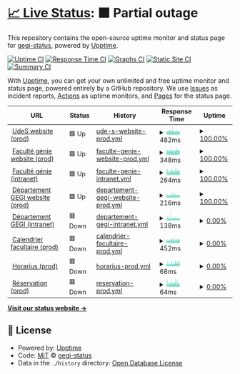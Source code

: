 # [📈 Live Status](https://gegi-status.github.io): <!--live status--> **🟧 Partial outage**

This repository contains the open-source uptime monitor and status page for [gegi-status](https://gegi-status.github.io), powered by [Upptime](https://github.com/upptime/upptime).

[![Uptime CI](https://github.com/gegi-status/gegi-status.github.io/workflows/Uptime%20CI/badge.svg)](https://github.com/gegi-status/gegi-status.github.io/actions?query=workflow%3A%22Uptime+CI%22)
[![Response Time CI](https://github.com/gegi-status/gegi-status.github.io/workflows/Response%20Time%20CI/badge.svg)](https://github.com/gegi-status/gegi-status.github.io/actions?query=workflow%3A%22Response+Time+CI%22)
[![Graphs CI](https://github.com/gegi-status/gegi-status.github.io/workflows/Graphs%20CI/badge.svg)](https://github.com/gegi-status/gegi-status.github.io/actions?query=workflow%3A%22Graphs+CI%22)
[![Static Site CI](https://github.com/gegi-status/gegi-status.github.io/workflows/Static%20Site%20CI/badge.svg)](https://github.com/gegi-status/gegi-status.github.io/actions?query=workflow%3A%22Static+Site+CI%22)
[![Summary CI](https://github.com/gegi-status/gegi-status.github.io/workflows/Summary%20CI/badge.svg)](https://github.com/gegi-status/gegi-status.github.io/actions?query=workflow%3A%22Summary+CI%22)

With [Upptime](https://upptime.js.org), you can get your own unlimited and free uptime monitor and status page, powered entirely by a GitHub repository. We use [Issues](https://github.com/gegi-status/gegi-status.github.io/issues) as incident reports, [Actions](https://github.com/gegi-status/gegi-status.github.io/actions) as uptime monitors, and [Pages](https://gegi-status.github.io) for the status page.

<!--start: status pages-->
<!-- This summary is generated by Upptime (https://github.com/upptime/upptime) -->
<!-- Do not edit this manually, your changes will be overwritten -->
<!-- prettier-ignore -->
| URL | Status | History | Response Time | Uptime |
| --- | ------ | ------- | ------------- | ------ |
| <img alt="" src="https://www.usherbrooke.ca/favicon.ico" height="13"> [UdeS website (prod)](https://www.usherbrooke.ca/) | 🟩 Up | [ude-s-website-prod.yml](https://github.com/gegi-status/gegi-status.github.io/commits/HEAD/history/ude-s-website-prod.yml) | <details><summary><img alt="Response time graph" src="./graphs/ude-s-website-prod/response-time-week.png" height="20"> 482ms</summary><br><a href="https://gegi-status.github.io/history/ude-s-website-prod"><img alt="Response time 526" src="https://img.shields.io/endpoint?url=https%3A%2F%2Fraw.githubusercontent.com%2Fgegi-status%2Fgegi-status.github.io%2FHEAD%2Fapi%2Fude-s-website-prod%2Fresponse-time.json"></a><br><a href="https://gegi-status.github.io/history/ude-s-website-prod"><img alt="24-hour response time 455" src="https://img.shields.io/endpoint?url=https%3A%2F%2Fraw.githubusercontent.com%2Fgegi-status%2Fgegi-status.github.io%2FHEAD%2Fapi%2Fude-s-website-prod%2Fresponse-time-day.json"></a><br><a href="https://gegi-status.github.io/history/ude-s-website-prod"><img alt="7-day response time 482" src="https://img.shields.io/endpoint?url=https%3A%2F%2Fraw.githubusercontent.com%2Fgegi-status%2Fgegi-status.github.io%2FHEAD%2Fapi%2Fude-s-website-prod%2Fresponse-time-week.json"></a><br><a href="https://gegi-status.github.io/history/ude-s-website-prod"><img alt="30-day response time 516" src="https://img.shields.io/endpoint?url=https%3A%2F%2Fraw.githubusercontent.com%2Fgegi-status%2Fgegi-status.github.io%2FHEAD%2Fapi%2Fude-s-website-prod%2Fresponse-time-month.json"></a><br><a href="https://gegi-status.github.io/history/ude-s-website-prod"><img alt="1-year response time 527" src="https://img.shields.io/endpoint?url=https%3A%2F%2Fraw.githubusercontent.com%2Fgegi-status%2Fgegi-status.github.io%2FHEAD%2Fapi%2Fude-s-website-prod%2Fresponse-time-year.json"></a></details> | <details><summary><a href="https://gegi-status.github.io/history/ude-s-website-prod">100.00%</a></summary><a href="https://gegi-status.github.io/history/ude-s-website-prod"><img alt="All-time uptime 99.81%" src="https://img.shields.io/endpoint?url=https%3A%2F%2Fraw.githubusercontent.com%2Fgegi-status%2Fgegi-status.github.io%2FHEAD%2Fapi%2Fude-s-website-prod%2Fuptime.json"></a><br><a href="https://gegi-status.github.io/history/ude-s-website-prod"><img alt="24-hour uptime 100.00%" src="https://img.shields.io/endpoint?url=https%3A%2F%2Fraw.githubusercontent.com%2Fgegi-status%2Fgegi-status.github.io%2FHEAD%2Fapi%2Fude-s-website-prod%2Fuptime-day.json"></a><br><a href="https://gegi-status.github.io/history/ude-s-website-prod"><img alt="7-day uptime 100.00%" src="https://img.shields.io/endpoint?url=https%3A%2F%2Fraw.githubusercontent.com%2Fgegi-status%2Fgegi-status.github.io%2FHEAD%2Fapi%2Fude-s-website-prod%2Fuptime-week.json"></a><br><a href="https://gegi-status.github.io/history/ude-s-website-prod"><img alt="30-day uptime 99.95%" src="https://img.shields.io/endpoint?url=https%3A%2F%2Fraw.githubusercontent.com%2Fgegi-status%2Fgegi-status.github.io%2FHEAD%2Fapi%2Fude-s-website-prod%2Fuptime-month.json"></a><br><a href="https://gegi-status.github.io/history/ude-s-website-prod"><img alt="1-year uptime 99.83%" src="https://img.shields.io/endpoint?url=https%3A%2F%2Fraw.githubusercontent.com%2Fgegi-status%2Fgegi-status.github.io%2FHEAD%2Fapi%2Fude-s-website-prod%2Fuptime-year.json"></a></details>
| <img alt="" src="https://icons.duckduckgo.com/ip3/www.usherbrooke.ca.ico" height="13"> [Faculté génie website (prod)](https://www.usherbrooke.ca/genie/) | 🟩 Up | [faculte-genie-website-prod.yml](https://github.com/gegi-status/gegi-status.github.io/commits/HEAD/history/faculte-genie-website-prod.yml) | <details><summary><img alt="Response time graph" src="./graphs/faculte-genie-website-prod/response-time-week.png" height="20"> 348ms</summary><br><a href="https://gegi-status.github.io/history/faculte-genie-website-prod"><img alt="Response time 435" src="https://img.shields.io/endpoint?url=https%3A%2F%2Fraw.githubusercontent.com%2Fgegi-status%2Fgegi-status.github.io%2FHEAD%2Fapi%2Ffaculte-genie-website-prod%2Fresponse-time.json"></a><br><a href="https://gegi-status.github.io/history/faculte-genie-website-prod"><img alt="24-hour response time 350" src="https://img.shields.io/endpoint?url=https%3A%2F%2Fraw.githubusercontent.com%2Fgegi-status%2Fgegi-status.github.io%2FHEAD%2Fapi%2Ffaculte-genie-website-prod%2Fresponse-time-day.json"></a><br><a href="https://gegi-status.github.io/history/faculte-genie-website-prod"><img alt="7-day response time 348" src="https://img.shields.io/endpoint?url=https%3A%2F%2Fraw.githubusercontent.com%2Fgegi-status%2Fgegi-status.github.io%2FHEAD%2Fapi%2Ffaculte-genie-website-prod%2Fresponse-time-week.json"></a><br><a href="https://gegi-status.github.io/history/faculte-genie-website-prod"><img alt="30-day response time 411" src="https://img.shields.io/endpoint?url=https%3A%2F%2Fraw.githubusercontent.com%2Fgegi-status%2Fgegi-status.github.io%2FHEAD%2Fapi%2Ffaculte-genie-website-prod%2Fresponse-time-month.json"></a><br><a href="https://gegi-status.github.io/history/faculte-genie-website-prod"><img alt="1-year response time 436" src="https://img.shields.io/endpoint?url=https%3A%2F%2Fraw.githubusercontent.com%2Fgegi-status%2Fgegi-status.github.io%2FHEAD%2Fapi%2Ffaculte-genie-website-prod%2Fresponse-time-year.json"></a></details> | <details><summary><a href="https://gegi-status.github.io/history/faculte-genie-website-prod">100.00%</a></summary><a href="https://gegi-status.github.io/history/faculte-genie-website-prod"><img alt="All-time uptime 99.76%" src="https://img.shields.io/endpoint?url=https%3A%2F%2Fraw.githubusercontent.com%2Fgegi-status%2Fgegi-status.github.io%2FHEAD%2Fapi%2Ffaculte-genie-website-prod%2Fuptime.json"></a><br><a href="https://gegi-status.github.io/history/faculte-genie-website-prod"><img alt="24-hour uptime 100.00%" src="https://img.shields.io/endpoint?url=https%3A%2F%2Fraw.githubusercontent.com%2Fgegi-status%2Fgegi-status.github.io%2FHEAD%2Fapi%2Ffaculte-genie-website-prod%2Fuptime-day.json"></a><br><a href="https://gegi-status.github.io/history/faculte-genie-website-prod"><img alt="7-day uptime 100.00%" src="https://img.shields.io/endpoint?url=https%3A%2F%2Fraw.githubusercontent.com%2Fgegi-status%2Fgegi-status.github.io%2FHEAD%2Fapi%2Ffaculte-genie-website-prod%2Fuptime-week.json"></a><br><a href="https://gegi-status.github.io/history/faculte-genie-website-prod"><img alt="30-day uptime 99.94%" src="https://img.shields.io/endpoint?url=https%3A%2F%2Fraw.githubusercontent.com%2Fgegi-status%2Fgegi-status.github.io%2FHEAD%2Fapi%2Ffaculte-genie-website-prod%2Fuptime-month.json"></a><br><a href="https://gegi-status.github.io/history/faculte-genie-website-prod"><img alt="1-year uptime 99.74%" src="https://img.shields.io/endpoint?url=https%3A%2F%2Fraw.githubusercontent.com%2Fgegi-status%2Fgegi-status.github.io%2FHEAD%2Fapi%2Ffaculte-genie-website-prod%2Fuptime-year.json"></a></details>
| <img alt="" src="https://icons.duckduckgo.com/ip3/usherbrooke.sharepoint.com.ico" height="13"> [Faculté génie (intranet)](https://usherbrooke.sharepoint.com/sites/fgen) | 🟩 Up | [faculte-genie-intranet.yml](https://github.com/gegi-status/gegi-status.github.io/commits/HEAD/history/faculte-genie-intranet.yml) | <details><summary><img alt="Response time graph" src="./graphs/faculte-genie-intranet/response-time-week.png" height="20"> 264ms</summary><br><a href="https://gegi-status.github.io/history/faculte-genie-intranet"><img alt="Response time 305" src="https://img.shields.io/endpoint?url=https%3A%2F%2Fraw.githubusercontent.com%2Fgegi-status%2Fgegi-status.github.io%2FHEAD%2Fapi%2Ffaculte-genie-intranet%2Fresponse-time.json"></a><br><a href="https://gegi-status.github.io/history/faculte-genie-intranet"><img alt="24-hour response time 273" src="https://img.shields.io/endpoint?url=https%3A%2F%2Fraw.githubusercontent.com%2Fgegi-status%2Fgegi-status.github.io%2FHEAD%2Fapi%2Ffaculte-genie-intranet%2Fresponse-time-day.json"></a><br><a href="https://gegi-status.github.io/history/faculte-genie-intranet"><img alt="7-day response time 264" src="https://img.shields.io/endpoint?url=https%3A%2F%2Fraw.githubusercontent.com%2Fgegi-status%2Fgegi-status.github.io%2FHEAD%2Fapi%2Ffaculte-genie-intranet%2Fresponse-time-week.json"></a><br><a href="https://gegi-status.github.io/history/faculte-genie-intranet"><img alt="30-day response time 285" src="https://img.shields.io/endpoint?url=https%3A%2F%2Fraw.githubusercontent.com%2Fgegi-status%2Fgegi-status.github.io%2FHEAD%2Fapi%2Ffaculte-genie-intranet%2Fresponse-time-month.json"></a><br><a href="https://gegi-status.github.io/history/faculte-genie-intranet"><img alt="1-year response time 304" src="https://img.shields.io/endpoint?url=https%3A%2F%2Fraw.githubusercontent.com%2Fgegi-status%2Fgegi-status.github.io%2FHEAD%2Fapi%2Ffaculte-genie-intranet%2Fresponse-time-year.json"></a></details> | <details><summary><a href="https://gegi-status.github.io/history/faculte-genie-intranet">100.00%</a></summary><a href="https://gegi-status.github.io/history/faculte-genie-intranet"><img alt="All-time uptime 100.00%" src="https://img.shields.io/endpoint?url=https%3A%2F%2Fraw.githubusercontent.com%2Fgegi-status%2Fgegi-status.github.io%2FHEAD%2Fapi%2Ffaculte-genie-intranet%2Fuptime.json"></a><br><a href="https://gegi-status.github.io/history/faculte-genie-intranet"><img alt="24-hour uptime 100.00%" src="https://img.shields.io/endpoint?url=https%3A%2F%2Fraw.githubusercontent.com%2Fgegi-status%2Fgegi-status.github.io%2FHEAD%2Fapi%2Ffaculte-genie-intranet%2Fuptime-day.json"></a><br><a href="https://gegi-status.github.io/history/faculte-genie-intranet"><img alt="7-day uptime 100.00%" src="https://img.shields.io/endpoint?url=https%3A%2F%2Fraw.githubusercontent.com%2Fgegi-status%2Fgegi-status.github.io%2FHEAD%2Fapi%2Ffaculte-genie-intranet%2Fuptime-week.json"></a><br><a href="https://gegi-status.github.io/history/faculte-genie-intranet"><img alt="30-day uptime 100.00%" src="https://img.shields.io/endpoint?url=https%3A%2F%2Fraw.githubusercontent.com%2Fgegi-status%2Fgegi-status.github.io%2FHEAD%2Fapi%2Ffaculte-genie-intranet%2Fuptime-month.json"></a><br><a href="https://gegi-status.github.io/history/faculte-genie-intranet"><img alt="1-year uptime 100.00%" src="https://img.shields.io/endpoint?url=https%3A%2F%2Fraw.githubusercontent.com%2Fgegi-status%2Fgegi-status.github.io%2FHEAD%2Fapi%2Ffaculte-genie-intranet%2Fuptime-year.json"></a></details>
| <img alt="" src="https://icons.duckduckgo.com/ip3/www.usherbrooke.ca.ico" height="13"> [Département GEGI website (prod)](https://www.usherbrooke.ca/genie-electrique-informatique/) | 🟩 Up | [departement-gegi-website-prod.yml](https://github.com/gegi-status/gegi-status.github.io/commits/HEAD/history/departement-gegi-website-prod.yml) | <details><summary><img alt="Response time graph" src="./graphs/departement-gegi-website-prod/response-time-week.png" height="20"> 216ms</summary><br><a href="https://gegi-status.github.io/history/departement-gegi-website-prod"><img alt="Response time 289" src="https://img.shields.io/endpoint?url=https%3A%2F%2Fraw.githubusercontent.com%2Fgegi-status%2Fgegi-status.github.io%2FHEAD%2Fapi%2Fdepartement-gegi-website-prod%2Fresponse-time.json"></a><br><a href="https://gegi-status.github.io/history/departement-gegi-website-prod"><img alt="24-hour response time 208" src="https://img.shields.io/endpoint?url=https%3A%2F%2Fraw.githubusercontent.com%2Fgegi-status%2Fgegi-status.github.io%2FHEAD%2Fapi%2Fdepartement-gegi-website-prod%2Fresponse-time-day.json"></a><br><a href="https://gegi-status.github.io/history/departement-gegi-website-prod"><img alt="7-day response time 216" src="https://img.shields.io/endpoint?url=https%3A%2F%2Fraw.githubusercontent.com%2Fgegi-status%2Fgegi-status.github.io%2FHEAD%2Fapi%2Fdepartement-gegi-website-prod%2Fresponse-time-week.json"></a><br><a href="https://gegi-status.github.io/history/departement-gegi-website-prod"><img alt="30-day response time 260" src="https://img.shields.io/endpoint?url=https%3A%2F%2Fraw.githubusercontent.com%2Fgegi-status%2Fgegi-status.github.io%2FHEAD%2Fapi%2Fdepartement-gegi-website-prod%2Fresponse-time-month.json"></a><br><a href="https://gegi-status.github.io/history/departement-gegi-website-prod"><img alt="1-year response time 290" src="https://img.shields.io/endpoint?url=https%3A%2F%2Fraw.githubusercontent.com%2Fgegi-status%2Fgegi-status.github.io%2FHEAD%2Fapi%2Fdepartement-gegi-website-prod%2Fresponse-time-year.json"></a></details> | <details><summary><a href="https://gegi-status.github.io/history/departement-gegi-website-prod">100.00%</a></summary><a href="https://gegi-status.github.io/history/departement-gegi-website-prod"><img alt="All-time uptime 99.83%" src="https://img.shields.io/endpoint?url=https%3A%2F%2Fraw.githubusercontent.com%2Fgegi-status%2Fgegi-status.github.io%2FHEAD%2Fapi%2Fdepartement-gegi-website-prod%2Fuptime.json"></a><br><a href="https://gegi-status.github.io/history/departement-gegi-website-prod"><img alt="24-hour uptime 100.00%" src="https://img.shields.io/endpoint?url=https%3A%2F%2Fraw.githubusercontent.com%2Fgegi-status%2Fgegi-status.github.io%2FHEAD%2Fapi%2Fdepartement-gegi-website-prod%2Fuptime-day.json"></a><br><a href="https://gegi-status.github.io/history/departement-gegi-website-prod"><img alt="7-day uptime 100.00%" src="https://img.shields.io/endpoint?url=https%3A%2F%2Fraw.githubusercontent.com%2Fgegi-status%2Fgegi-status.github.io%2FHEAD%2Fapi%2Fdepartement-gegi-website-prod%2Fuptime-week.json"></a><br><a href="https://gegi-status.github.io/history/departement-gegi-website-prod"><img alt="30-day uptime 99.95%" src="https://img.shields.io/endpoint?url=https%3A%2F%2Fraw.githubusercontent.com%2Fgegi-status%2Fgegi-status.github.io%2FHEAD%2Fapi%2Fdepartement-gegi-website-prod%2Fuptime-month.json"></a><br><a href="https://gegi-status.github.io/history/departement-gegi-website-prod"><img alt="1-year uptime 99.87%" src="https://img.shields.io/endpoint?url=https%3A%2F%2Fraw.githubusercontent.com%2Fgegi-status%2Fgegi-status.github.io%2FHEAD%2Fapi%2Fdepartement-gegi-website-prod%2Fuptime-year.json"></a></details>
| <img alt="" src="https://icons.duckduckgo.com/ip3/www.usherbrooke.ca.ico" height="13"> [Département GEGI (intranet)](https://www.usherbrooke.ca/intranet-genie-electrique-informatique/) | 🟥 Down | [departement-gegi-intranet.yml](https://github.com/gegi-status/gegi-status.github.io/commits/HEAD/history/departement-gegi-intranet.yml) | <details><summary><img alt="Response time graph" src="./graphs/departement-gegi-intranet/response-time-week.png" height="20"> 138ms</summary><br><a href="https://gegi-status.github.io/history/departement-gegi-intranet"><img alt="Response time 199" src="https://img.shields.io/endpoint?url=https%3A%2F%2Fraw.githubusercontent.com%2Fgegi-status%2Fgegi-status.github.io%2FHEAD%2Fapi%2Fdepartement-gegi-intranet%2Fresponse-time.json"></a><br><a href="https://gegi-status.github.io/history/departement-gegi-intranet"><img alt="24-hour response time 134" src="https://img.shields.io/endpoint?url=https%3A%2F%2Fraw.githubusercontent.com%2Fgegi-status%2Fgegi-status.github.io%2FHEAD%2Fapi%2Fdepartement-gegi-intranet%2Fresponse-time-day.json"></a><br><a href="https://gegi-status.github.io/history/departement-gegi-intranet"><img alt="7-day response time 138" src="https://img.shields.io/endpoint?url=https%3A%2F%2Fraw.githubusercontent.com%2Fgegi-status%2Fgegi-status.github.io%2FHEAD%2Fapi%2Fdepartement-gegi-intranet%2Fresponse-time-week.json"></a><br><a href="https://gegi-status.github.io/history/departement-gegi-intranet"><img alt="30-day response time 143" src="https://img.shields.io/endpoint?url=https%3A%2F%2Fraw.githubusercontent.com%2Fgegi-status%2Fgegi-status.github.io%2FHEAD%2Fapi%2Fdepartement-gegi-intranet%2Fresponse-time-month.json"></a><br><a href="https://gegi-status.github.io/history/departement-gegi-intranet"><img alt="1-year response time 199" src="https://img.shields.io/endpoint?url=https%3A%2F%2Fraw.githubusercontent.com%2Fgegi-status%2Fgegi-status.github.io%2FHEAD%2Fapi%2Fdepartement-gegi-intranet%2Fresponse-time-year.json"></a></details> | <details><summary><a href="https://gegi-status.github.io/history/departement-gegi-intranet">0.00%</a></summary><a href="https://gegi-status.github.io/history/departement-gegi-intranet"><img alt="All-time uptime 61.36%" src="https://img.shields.io/endpoint?url=https%3A%2F%2Fraw.githubusercontent.com%2Fgegi-status%2Fgegi-status.github.io%2FHEAD%2Fapi%2Fdepartement-gegi-intranet%2Fuptime.json"></a><br><a href="https://gegi-status.github.io/history/departement-gegi-intranet"><img alt="24-hour uptime 0.00%" src="https://img.shields.io/endpoint?url=https%3A%2F%2Fraw.githubusercontent.com%2Fgegi-status%2Fgegi-status.github.io%2FHEAD%2Fapi%2Fdepartement-gegi-intranet%2Fuptime-day.json"></a><br><a href="https://gegi-status.github.io/history/departement-gegi-intranet"><img alt="7-day uptime 0.00%" src="https://img.shields.io/endpoint?url=https%3A%2F%2Fraw.githubusercontent.com%2Fgegi-status%2Fgegi-status.github.io%2FHEAD%2Fapi%2Fdepartement-gegi-intranet%2Fuptime-week.json"></a><br><a href="https://gegi-status.github.io/history/departement-gegi-intranet"><img alt="30-day uptime 0.00%" src="https://img.shields.io/endpoint?url=https%3A%2F%2Fraw.githubusercontent.com%2Fgegi-status%2Fgegi-status.github.io%2FHEAD%2Fapi%2Fdepartement-gegi-intranet%2Fuptime-month.json"></a><br><a href="https://gegi-status.github.io/history/departement-gegi-intranet"><img alt="1-year uptime 34.95%" src="https://img.shields.io/endpoint?url=https%3A%2F%2Fraw.githubusercontent.com%2Fgegi-status%2Fgegi-status.github.io%2FHEAD%2Fapi%2Fdepartement-gegi-intranet%2Fuptime-year.json"></a></details>
| <img alt="" src="https://icons.duckduckgo.com/ip3/www.gegi.usherbrooke.ca.ico" height="13"> [Calendrier facultaire (prod)](https://www.gegi.usherbrooke.ca/calendrier-facultaire/) | 🟥 Down | [calendrier-facultaire-prod.yml](https://github.com/gegi-status/gegi-status.github.io/commits/HEAD/history/calendrier-facultaire-prod.yml) | <details><summary><img alt="Response time graph" src="./graphs/calendrier-facultaire-prod/response-time-week.png" height="20"> 452ms</summary><br><a href="https://gegi-status.github.io/history/calendrier-facultaire-prod"><img alt="Response time 236" src="https://img.shields.io/endpoint?url=https%3A%2F%2Fraw.githubusercontent.com%2Fgegi-status%2Fgegi-status.github.io%2FHEAD%2Fapi%2Fcalendrier-facultaire-prod%2Fresponse-time.json"></a><br><a href="https://gegi-status.github.io/history/calendrier-facultaire-prod"><img alt="24-hour response time 514" src="https://img.shields.io/endpoint?url=https%3A%2F%2Fraw.githubusercontent.com%2Fgegi-status%2Fgegi-status.github.io%2FHEAD%2Fapi%2Fcalendrier-facultaire-prod%2Fresponse-time-day.json"></a><br><a href="https://gegi-status.github.io/history/calendrier-facultaire-prod"><img alt="7-day response time 452" src="https://img.shields.io/endpoint?url=https%3A%2F%2Fraw.githubusercontent.com%2Fgegi-status%2Fgegi-status.github.io%2FHEAD%2Fapi%2Fcalendrier-facultaire-prod%2Fresponse-time-week.json"></a><br><a href="https://gegi-status.github.io/history/calendrier-facultaire-prod"><img alt="30-day response time 525" src="https://img.shields.io/endpoint?url=https%3A%2F%2Fraw.githubusercontent.com%2Fgegi-status%2Fgegi-status.github.io%2FHEAD%2Fapi%2Fcalendrier-facultaire-prod%2Fresponse-time-month.json"></a><br><a href="https://gegi-status.github.io/history/calendrier-facultaire-prod"><img alt="1-year response time 237" src="https://img.shields.io/endpoint?url=https%3A%2F%2Fraw.githubusercontent.com%2Fgegi-status%2Fgegi-status.github.io%2FHEAD%2Fapi%2Fcalendrier-facultaire-prod%2Fresponse-time-year.json"></a></details> | <details><summary><a href="https://gegi-status.github.io/history/calendrier-facultaire-prod">0.00%</a></summary><a href="https://gegi-status.github.io/history/calendrier-facultaire-prod"><img alt="All-time uptime 95.59%" src="https://img.shields.io/endpoint?url=https%3A%2F%2Fraw.githubusercontent.com%2Fgegi-status%2Fgegi-status.github.io%2FHEAD%2Fapi%2Fcalendrier-facultaire-prod%2Fuptime.json"></a><br><a href="https://gegi-status.github.io/history/calendrier-facultaire-prod"><img alt="24-hour uptime 0.00%" src="https://img.shields.io/endpoint?url=https%3A%2F%2Fraw.githubusercontent.com%2Fgegi-status%2Fgegi-status.github.io%2FHEAD%2Fapi%2Fcalendrier-facultaire-prod%2Fuptime-day.json"></a><br><a href="https://gegi-status.github.io/history/calendrier-facultaire-prod"><img alt="7-day uptime 0.00%" src="https://img.shields.io/endpoint?url=https%3A%2F%2Fraw.githubusercontent.com%2Fgegi-status%2Fgegi-status.github.io%2FHEAD%2Fapi%2Fcalendrier-facultaire-prod%2Fuptime-week.json"></a><br><a href="https://gegi-status.github.io/history/calendrier-facultaire-prod"><img alt="30-day uptime 11.15%" src="https://img.shields.io/endpoint?url=https%3A%2F%2Fraw.githubusercontent.com%2Fgegi-status%2Fgegi-status.github.io%2FHEAD%2Fapi%2Fcalendrier-facultaire-prod%2Fuptime-month.json"></a><br><a href="https://gegi-status.github.io/history/calendrier-facultaire-prod"><img alt="1-year uptime 92.56%" src="https://img.shields.io/endpoint?url=https%3A%2F%2Fraw.githubusercontent.com%2Fgegi-status%2Fgegi-status.github.io%2FHEAD%2Fapi%2Fcalendrier-facultaire-prod%2Fuptime-year.json"></a></details>
| <img alt="" src="https://icons.duckduckgo.com/ip3/www.gegi.usherbrooke.ca.ico" height="13"> [Horarius (prod)](https://www.gegi.usherbrooke.ca/horarius/) | 🟥 Down | [horarius-prod.yml](https://github.com/gegi-status/gegi-status.github.io/commits/HEAD/history/horarius-prod.yml) | <details><summary><img alt="Response time graph" src="./graphs/horarius-prod/response-time-week.png" height="20"> 68ms</summary><br><a href="https://gegi-status.github.io/history/horarius-prod"><img alt="Response time 340" src="https://img.shields.io/endpoint?url=https%3A%2F%2Fraw.githubusercontent.com%2Fgegi-status%2Fgegi-status.github.io%2FHEAD%2Fapi%2Fhorarius-prod%2Fresponse-time.json"></a><br><a href="https://gegi-status.github.io/history/horarius-prod"><img alt="24-hour response time 82" src="https://img.shields.io/endpoint?url=https%3A%2F%2Fraw.githubusercontent.com%2Fgegi-status%2Fgegi-status.github.io%2FHEAD%2Fapi%2Fhorarius-prod%2Fresponse-time-day.json"></a><br><a href="https://gegi-status.github.io/history/horarius-prod"><img alt="7-day response time 68" src="https://img.shields.io/endpoint?url=https%3A%2F%2Fraw.githubusercontent.com%2Fgegi-status%2Fgegi-status.github.io%2FHEAD%2Fapi%2Fhorarius-prod%2Fresponse-time-week.json"></a><br><a href="https://gegi-status.github.io/history/horarius-prod"><img alt="30-day response time 111" src="https://img.shields.io/endpoint?url=https%3A%2F%2Fraw.githubusercontent.com%2Fgegi-status%2Fgegi-status.github.io%2FHEAD%2Fapi%2Fhorarius-prod%2Fresponse-time-month.json"></a><br><a href="https://gegi-status.github.io/history/horarius-prod"><img alt="1-year response time 340" src="https://img.shields.io/endpoint?url=https%3A%2F%2Fraw.githubusercontent.com%2Fgegi-status%2Fgegi-status.github.io%2FHEAD%2Fapi%2Fhorarius-prod%2Fresponse-time-year.json"></a></details> | <details><summary><a href="https://gegi-status.github.io/history/horarius-prod">0.00%</a></summary><a href="https://gegi-status.github.io/history/horarius-prod"><img alt="All-time uptime 95.58%" src="https://img.shields.io/endpoint?url=https%3A%2F%2Fraw.githubusercontent.com%2Fgegi-status%2Fgegi-status.github.io%2FHEAD%2Fapi%2Fhorarius-prod%2Fuptime.json"></a><br><a href="https://gegi-status.github.io/history/horarius-prod"><img alt="24-hour uptime 0.00%" src="https://img.shields.io/endpoint?url=https%3A%2F%2Fraw.githubusercontent.com%2Fgegi-status%2Fgegi-status.github.io%2FHEAD%2Fapi%2Fhorarius-prod%2Fuptime-day.json"></a><br><a href="https://gegi-status.github.io/history/horarius-prod"><img alt="7-day uptime 0.00%" src="https://img.shields.io/endpoint?url=https%3A%2F%2Fraw.githubusercontent.com%2Fgegi-status%2Fgegi-status.github.io%2FHEAD%2Fapi%2Fhorarius-prod%2Fuptime-week.json"></a><br><a href="https://gegi-status.github.io/history/horarius-prod"><img alt="30-day uptime 11.15%" src="https://img.shields.io/endpoint?url=https%3A%2F%2Fraw.githubusercontent.com%2Fgegi-status%2Fgegi-status.github.io%2FHEAD%2Fapi%2Fhorarius-prod%2Fuptime-month.json"></a><br><a href="https://gegi-status.github.io/history/horarius-prod"><img alt="1-year uptime 92.55%" src="https://img.shields.io/endpoint?url=https%3A%2F%2Fraw.githubusercontent.com%2Fgegi-status%2Fgegi-status.github.io%2FHEAD%2Fapi%2Fhorarius-prod%2Fuptime-year.json"></a></details>
| <img alt="" src="https://icons.duckduckgo.com/ip3/www.gegi.usherbrooke.ca.ico" height="13"> [Réservation (prod)](https://www.gegi.usherbrooke.ca/reservation/) | 🟥 Down | [reservation-prod.yml](https://github.com/gegi-status/gegi-status.github.io/commits/HEAD/history/reservation-prod.yml) | <details><summary><img alt="Response time graph" src="./graphs/reservation-prod/response-time-week.png" height="20"> 64ms</summary><br><a href="https://gegi-status.github.io/history/reservation-prod"><img alt="Response time 150" src="https://img.shields.io/endpoint?url=https%3A%2F%2Fraw.githubusercontent.com%2Fgegi-status%2Fgegi-status.github.io%2FHEAD%2Fapi%2Freservation-prod%2Fresponse-time.json"></a><br><a href="https://gegi-status.github.io/history/reservation-prod"><img alt="24-hour response time 53" src="https://img.shields.io/endpoint?url=https%3A%2F%2Fraw.githubusercontent.com%2Fgegi-status%2Fgegi-status.github.io%2FHEAD%2Fapi%2Freservation-prod%2Fresponse-time-day.json"></a><br><a href="https://gegi-status.github.io/history/reservation-prod"><img alt="7-day response time 64" src="https://img.shields.io/endpoint?url=https%3A%2F%2Fraw.githubusercontent.com%2Fgegi-status%2Fgegi-status.github.io%2FHEAD%2Fapi%2Freservation-prod%2Fresponse-time-week.json"></a><br><a href="https://gegi-status.github.io/history/reservation-prod"><img alt="30-day response time 74" src="https://img.shields.io/endpoint?url=https%3A%2F%2Fraw.githubusercontent.com%2Fgegi-status%2Fgegi-status.github.io%2FHEAD%2Fapi%2Freservation-prod%2Fresponse-time-month.json"></a><br><a href="https://gegi-status.github.io/history/reservation-prod"><img alt="1-year response time 150" src="https://img.shields.io/endpoint?url=https%3A%2F%2Fraw.githubusercontent.com%2Fgegi-status%2Fgegi-status.github.io%2FHEAD%2Fapi%2Freservation-prod%2Fresponse-time-year.json"></a></details> | <details><summary><a href="https://gegi-status.github.io/history/reservation-prod">0.00%</a></summary><a href="https://gegi-status.github.io/history/reservation-prod"><img alt="All-time uptime 95.58%" src="https://img.shields.io/endpoint?url=https%3A%2F%2Fraw.githubusercontent.com%2Fgegi-status%2Fgegi-status.github.io%2FHEAD%2Fapi%2Freservation-prod%2Fuptime.json"></a><br><a href="https://gegi-status.github.io/history/reservation-prod"><img alt="24-hour uptime 0.00%" src="https://img.shields.io/endpoint?url=https%3A%2F%2Fraw.githubusercontent.com%2Fgegi-status%2Fgegi-status.github.io%2FHEAD%2Fapi%2Freservation-prod%2Fuptime-day.json"></a><br><a href="https://gegi-status.github.io/history/reservation-prod"><img alt="7-day uptime 0.00%" src="https://img.shields.io/endpoint?url=https%3A%2F%2Fraw.githubusercontent.com%2Fgegi-status%2Fgegi-status.github.io%2FHEAD%2Fapi%2Freservation-prod%2Fuptime-week.json"></a><br><a href="https://gegi-status.github.io/history/reservation-prod"><img alt="30-day uptime 11.15%" src="https://img.shields.io/endpoint?url=https%3A%2F%2Fraw.githubusercontent.com%2Fgegi-status%2Fgegi-status.github.io%2FHEAD%2Fapi%2Freservation-prod%2Fuptime-month.json"></a><br><a href="https://gegi-status.github.io/history/reservation-prod"><img alt="1-year uptime 92.56%" src="https://img.shields.io/endpoint?url=https%3A%2F%2Fraw.githubusercontent.com%2Fgegi-status%2Fgegi-status.github.io%2FHEAD%2Fapi%2Freservation-prod%2Fuptime-year.json"></a></details>

<!--end: status pages-->

[**Visit our status website →**](https://gegi-status.github.io)

## 📄 License

- Powered by: [Upptime](https://github.com/upptime/upptime)
- Code: [MIT](./LICENSE) © [gegi-status](https://gegi-status.github.io)
- Data in the `./history` directory: [Open Database License](https://opendatacommons.org/licenses/odbl/1-0/)
